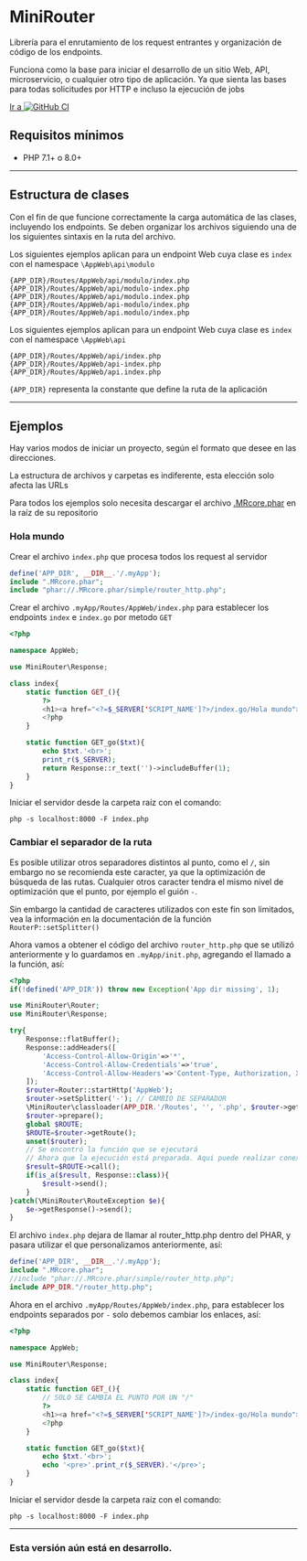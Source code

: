 # MiniRouter

Librería para el enrutamiento de los request entrantes y organización de código de los endpoints.

Funciona como la base para iniciar el desarrollo de un sitio Web, API, microservicio, o cualquier otro tipo de aplicación.
Ya que sienta las bases para todas solicitudes por HTTP e incluso la ejecución de jobs

[Ir a ![GitHub CI](http://www.google.com/s2/favicons?domain=www.github.com)](https://github.com/yordanny90/MiniRouter)

## Requisitos mínimos

- PHP 7.1+ o 8.0+

---
## Estructura de clases

Con el fin de que funcione correctamente la carga automática de las clases, incluyendo los endpoints. Se deben organizar los archivos siguiendo una de los siguientes sintaxis en la ruta del archivo.

Los siguientes ejemplos aplican para un endpoint Web cuya clase es `index` con el namespace `\AppWeb\api\modulo`

    {APP_DIR}/Routes/AppWeb/api/modulo/index.php
    {APP_DIR}/Routes/AppWeb/api/modulo-index.php
    {APP_DIR}/Routes/AppWeb/api/modulo.index.php
    {APP_DIR}/Routes/AppWeb/api-modulo/index.php
    {APP_DIR}/Routes/AppWeb/api.modulo/index.php

Los siguientes ejemplos aplican para un endpoint Web cuya clase es `index` con el namespace `\AppWeb\api`

    {APP_DIR}/Routes/AppWeb/api/index.php
    {APP_DIR}/Routes/AppWeb/api-index.php
    {APP_DIR}/Routes/AppWeb/api.index.php

`{APP_DIR}` representa la constante que define la ruta de la aplicación

---
## Ejemplos

Hay varios modos de iniciar un proyecto, según el formato que desee en las direcciones.

La estructura de archivos y carpetas es indiferente, esta elección solo afecta las URLs

Para todos los ejemplos solo necesita descargar el archivo [.MRcore.phar](.MRcore.phar) en la raíz de su repositorio

### Hola mundo

Crear el archivo `index.php` que procesa todos los request al servidor
```PHP
define('APP_DIR', __DIR__.'/.myApp');
include ".MRcore.phar";
include "phar://.MRcore.phar/simple/router_http.php";
```

Crear el archivo `.myApp/Routes/AppWeb/index.php` para establecer los endpoints `index` e `index.go` por metodo `GET`
```PHP
<?php

namespace AppWeb;

use MiniRouter\Response;

class index{
	static function GET_(){
		?>
		<h1><a href="<?=$_SERVER['SCRIPT_NAME']?>/index.go/Hola mundo">Go</a></h1>
		<?php
	}

	static function GET_go($txt){
		echo $txt.'<br>';
		print_r($_SERVER);
		return Response::r_text('')->includeBuffer(1);
	}
}
```

Iniciar el servidor desde la carpeta raíz con el comando:
```shell
php -s localhost:8000 -F index.php
```

### Cambiar el separador de la ruta

Es posible utilizar otros separadores distintos al punto, como el `/`, sin embargo no se recomienda este caracter, ya que la optimización de búsqueda de las rutas.
Cualquier otros caracter tendra el mismo nivel de optimización que el punto, por ejemplo el guión `-`.

Sin embargo la cantidad de caracteres utilizados con este fin son limitados, vea la información en la documentación de la función `RouterP::setSplitter()`

Ahora vamos a obtener el código del archivo `router_http.php` que se utilizó anteriormente y lo guardamos en `.myApp/init.php`, agregando el llamado a la función,  así:

```PHP
<?php
if(!defined('APP_DIR')) throw new Exception('App dir missing', 1);

use MiniRouter\Router;
use MiniRouter\Response;

try{
	Response::flatBuffer();
	Response::addHeaders([
		'Access-Control-Allow-Origin'=>'*',
		'Access-Control-Allow-Credentials'=>'true',
		'Access-Control-Allow-Headers'=>'Content-Type, Authorization, X-Requested-With',
	]);
	$router=Router::startHttp('AppWeb');
	$router->setSplitter('-'); // CAMBIO DE SEPARADOR
	\MiniRouter\classloader(APP_DIR.'/Routes', '', '.php', $router->getMainNamespace(), true);
	$router->prepare();
	global $ROUTE;
	$ROUTE=$router->getRoute();
	unset($router);
	// Se encontró la función que se ejecutará
	// Ahora que la ejecución está preparada. Aqui puede realizar conexiones a bases de datos, inicio de sesión u otros servicios externos que puedan retrazar la ejecución
	$result=$ROUTE->call();
	if(is_a($result, Response::class)){
		$result->send();
	}
}catch(\MiniRouter\RouteException $e){
	$e->getResponse()->send();
}
```

El archivo `index.php` dejara de llamar al router_http.php dentro del PHAR, y pasara utilizar el que personalizamos anteriormente, así:
```PHP
define('APP_DIR', __DIR__.'/.myApp');
include ".MRcore.phar";
//include "phar://.MRcore.phar/simple/router_http.php";
include APP_DIR."/router_http.php";
```

Ahora en el archivo `.myApp/Routes/AppWeb/index.php`, para establecer los endpoints separados por `-` solo debemos cambiar los enlaces, así:

```PHP
<?php

namespace AppWeb;

use MiniRouter\Response;

class index{
	static function GET_(){
		// SOLO SE CAMBIA EL PUNTO POR UN "/"
		?>
		<h1><a href="<?=$_SERVER['SCRIPT_NAME']?>/index-go/Hola mundo">Go</a></h1>
		<?php
	}

	static function GET_go($txt){
		echo $txt.'<br>';
		echo '<pre>'.print_r($_SERVER).'</pre>';
	}
}
```

Iniciar el servidor desde la carpeta raíz con el comando:
```shell
php -s localhost:8000 -F index.php
```

---
### Esta versión aún está en desarrollo. ###

